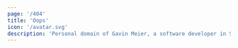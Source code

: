 ```yaml
---
page: '/404'
title: 'Oops'
icon: '/avatar.svg'
description: 'Personal domain of Gavin Meier, a software developer in St. Louis Missouri. Skilled in React, Typescript, Node, Java, Solidity and Rust.'
---
```

